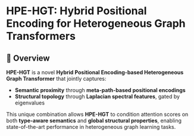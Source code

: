 # HPE-HGT: Hybrid Positional Encoding for Heterogeneous Graph Transformers


## 📌 Overview
**HPE-HGT** is a novel **Hybrid Positional Encoding-based Heterogeneous Graph Transformer** that jointly captures:
- **Semantic proximity** through **meta-path-based positional encodings**  
- **Structural topology** through **Laplacian spectral features**, gated by eigenvalues  

This unique combination allows **HPE-HGT** to condition attention scores on both **type-aware semantics** and **global structural properties**, enabling state-of-the-art performance in heterogeneous graph learning tasks.

